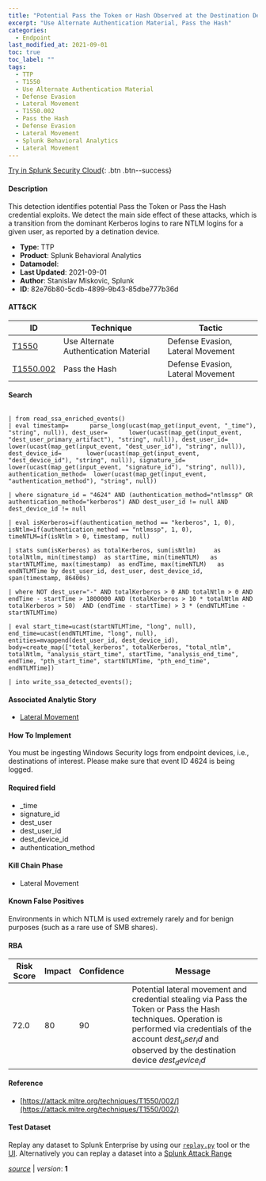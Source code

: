 ```yaml
---
title: "Potential Pass the Token or Hash Observed at the Destination Device"
excerpt: "Use Alternate Authentication Material, Pass the Hash"
categories:
  - Endpoint
last_modified_at: 2021-09-01
toc: true
toc_label: ""
tags:
  - TTP
  - T1550
  - Use Alternate Authentication Material
  - Defense Evasion
  - Lateral Movement
  - T1550.002
  - Pass the Hash
  - Defense Evasion
  - Lateral Movement
  - Splunk Behavioral Analytics
  - Lateral Movement
---
```




[Try in Splunk Security Cloud](https://www.splunk.com/en_us/cyber-security.html){: .btn .btn--success}

#### Description

This detection identifies potential Pass the Token or Pass the Hash credential exploits. We detect the main side effect of these attacks, which is a transition from the dominant Kerberos logins to rare NTLM logins for a given user, as reported by a detination device.

- **Type**: TTP
- **Product**: Splunk Behavioral Analytics
- **Datamodel**: 
- **Last Updated**: 2021-09-01
- **Author**: Stanislav Miskovic, Splunk
- **ID**: 82e76b80-5cdb-4899-9b43-85dbe777b36d


#### ATT&CK

| ID          | Technique   | Tactic         |
| ----------- | ----------- | -------------- |
| [T1550](https://attack.mitre.org/techniques/T1550/) | Use Alternate Authentication Material | Defense Evasion, Lateral Movement |
| [T1550.002](https://attack.mitre.org/techniques/T1550/002/) | Pass the Hash | Defense Evasion, Lateral Movement |


#### Search

```

| from read_ssa_enriched_events() 
| eval timestamp=      parse_long(ucast(map_get(input_event, "_time"), "string", null)), dest_user=      lower(ucast(map_get(input_event, "dest_user_primary_artifact"), "string", null)), dest_user_id=   lower(ucast(map_get(input_event, "dest_user_id"), "string", null)), dest_device_id=       lower(ucast(map_get(input_event, "dest_device_id"), "string", null)), signature_id=   lower(ucast(map_get(input_event, "signature_id"), "string", null)), authentication_method=  lower(ucast(map_get(input_event, "authentication_method"), "string", null))

| where signature_id = "4624" AND (authentication_method="ntlmssp" OR authentication_method="kerberos") AND dest_user_id != null AND dest_device_id != null

| eval isKerberos=if(authentication_method == "kerberos", 1, 0), isNtlm=if(authentication_method == "ntlmssp", 1, 0), timeNTLM=if(isNtlm > 0, timestamp, null)

| stats sum(isKerberos) as totalKerberos, sum(isNtlm)     as totalNtlm, min(timestamp)  as startTime, min(timeNTLM)   as startNTLMTime, max(timestamp)  as endTime, max(timeNTLM)   as endNTLMTime by dest_user_id, dest_user, dest_device_id, span(timestamp, 86400s)

| where NOT dest_user="-" AND totalKerberos > 0 AND totalNtlm > 0 AND endTime - startTime > 1800000 AND (totalKerberos > 10 * totalNtlm AND totalKerberos > 50)  AND (endTime - startTime) > 3 * (endNTLMTime - startNTLMTime)

| eval start_time=ucast(startNTLMTime, "long", null), end_time=ucast(endNTLMTime, "long", null), entities=mvappend(dest_user_id, dest_device_id), body=create_map(["total_kerberos", totalKerberos, "total_ntlm", totalNtlm, "analysis_start_time", startTime, "analysis_end_time", endTime, "pth_start_time", startNTLMTime, "pth_end_time", endNTLMTime])

| into write_ssa_detected_events();
```

#### Associated Analytic Story
* [Lateral Movement](/stories/lateral_movement)


#### How To Implement
You must be ingesting Windows Security logs from endpoint devices, i.e., destinations of interest. Please make sure that event ID 4624 is being logged.

#### Required field
* _time
* signature_id
* dest_user
* dest_user_id
* dest_device_id
* authentication_method


#### Kill Chain Phase
* Lateral Movement


#### Known False Positives
Environments in which NTLM is used extremely rarely and for benign purposes (such as a rare use of SMB shares).


#### RBA

| Risk Score  | Impact      | Confidence   | Message      |
| ----------- | ----------- |--------------|--------------|
| 72.0 | 80 | 90 | Potential lateral movement and credential stealing via Pass the Token or Pass the Hash techniques. Operation is performed via credentials of the account $dest_user_id$ and observed by the destination device $dest_device_id$ |





#### Reference

* [https://attack.mitre.org/techniques/T1550/002/](https://attack.mitre.org/techniques/T1550/002/)



#### Test Dataset
Replay any dataset to Splunk Enterprise by using our [`replay.py`](https://github.com/splunk/attack_data#using-replaypy) tool or the [UI](https://github.com/splunk/attack_data#using-ui).
Alternatively you can replay a dataset into a [Splunk Attack Range](https://github.com/splunk/attack_range#replay-dumps-into-attack-range-splunk-server)




[*source*](https://github.com/splunk/security_content/tree/develop/detections/endpoint/potential_pass_the_token_or_hash_observed_at_the_destination_device.yml) \| *version*: **1**